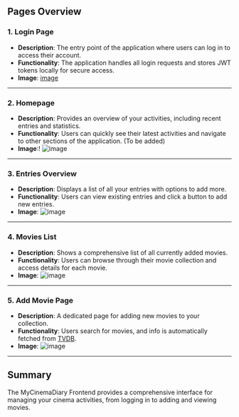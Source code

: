 ## Pages Overview

### 1. Login Page
- **Description**: The entry point of the application where users can log in to access their account.
- **Functionality**: The application handles all login requests and stores JWT tokens locally for secure access.
- **Image**: [image](https://github.com/user-attachments/assets/0717c7d1-de46-4a55-a156-f9efe7ed5945)

---

### 2. Homepage
- **Description**: Provides an overview of your activities, including recent entries and statistics.
- **Functionality**: Users can quickly see their latest activities and navigate to other sections of the application. (To be added)
- **Image**:! ![image](https://github.com/user-attachments/assets/6d1b4718-18d6-4054-9068-9c80df6cea15)


---

### 3. Entries Overview
- **Description**: Displays a list of all your entries with options to add more.
- **Functionality**: Users can view existing entries and click a button to add new entries.
- **Image**: ![image](https://github.com/user-attachments/assets/a0d239e1-2c57-4e05-87e2-7a49f678d7cc)

---

### 4. Movies List
- **Description**: Shows a comprehensive list of all currently added movies.
- **Functionality**: Users can browse through their movie collection and access details for each movie.
- **Image**: ![image](https://github.com/user-attachments/assets/e1bbedfd-954b-47d6-afa4-a33c4d14f86c)

---

### 5. Add Movie Page
- **Description**: A dedicated page for adding new movies to your collection.
- **Functionality**: Users search for movies, and info is automatically fetched from [TVDB](thetvdb.com).
- **Image**: ![image](https://github.com/user-attachments/assets/f9fa04df-b611-4cc6-8ff3-f1b20e01187e)


---

## Summary
The MyCinemaDiary Frontend provides a comprehensive interface for managing your cinema activities, from logging in to adding and viewing movies.

